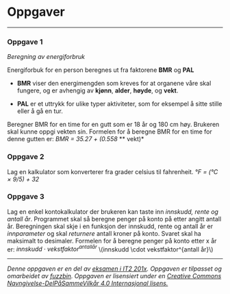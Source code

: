 # Oppgaver
----------

### Oppgave 1

*Beregning av energiforbruk*

Energiforbuk for en person beregnes ut fra faktorene **BMR** og **PAL**

* **BMR** viser den energimengden som kreves for at organene våre skal fungere, og er avhengig av __kjønn__, __alder__, __høyde__, og __vekt__.

* **PAL** er et uttrykk for ulike typer aktiviteter, som for eksempel å sitte stille eller å gå en tur.

Beregner BMR for en time for en gutt som er 18 år og 180 cm høy. Brukeren skal kunne oppgi vekten sin. Formelen for å beregne BMR for en time for denne gutten er: *BMR = 35.27 + (0.558* ** vekt)*

### Oppgave 2

Lag en kalkulator som konverterer fra grader celsius til fahrenheit.
*°F = (°C × 9/5) + 32*


### Oppgave 3

Lag en enkel kontokalkulator der brukeren kan taste inn *innskudd, rente og antall år*. Programmet skal så beregne penger på konto på etter angitt antall år. Beregningen skal skje i en funksjon der innskudd, rente og antall år er *innparameter* og skal *returnere* antall kroner på konto. Svaret skal ha maksimalt to desimaler. Formelen for å beregne penger på konto etter x år er: $innskudd \cdot vekstfaktor^{antall år}$ \\(innskudd \cdot vekstfaktor^{antall år}\\)








---

_Denne oppgaven er en del av [eksamen i IT2 201x](http://www.udir.no). Oppgaven er tilpasset og omarbeidet av [fuzzbin](https://github.com/fuzzbin). Oppgaven er lisensiert under en [Creative Commons Navngivelse-DelPåSammeVilkår 4.0 Internasjonal lisens.](http://creativecommons.org/licenses/by-sa/4.0/)_
